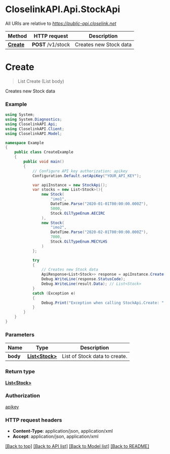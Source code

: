 # CloselinkAPI.Api.StockApi

All URIs are relative to *https://public-api.closelink.net*

Method | HTTP request | Description
------------- | ------------- | -------------
[**Create**](StockApi.md#create) | **POST** /v1/stock | Creates new Stock data


<a name="create"></a>
# **Create**
> List<Stock> Create (List<Stock> body)

Creates new Stock data

### Example
```csharp
using System;
using System.Diagnostics;
using CloselinkAPI.Api;
using CloselinkAPI.Client;
using CloselinkAPI.Model;

namespace Example
{
    public class CreateExample
    {
        public void main()
        {
            // Configure API key authorization: apikey
            Configuration.Default.setApiKey("YOUR_API_KEY");

            var apiInstance = new StockApi();
            var stocks = new List<Stock>(){
                new Stock(
                    "imo1",
                    DateTime.Parse("2020-01-01T00:00:00.000Z"),
                    5000,
                    Stock.OilTypeEnum.AECIRC
                ),
                new Stock(
                    "imo2",
                    DateTime.Parse("2020-02-01T00:00:00.000Z"),
                    7000,
                    Stock.OilTypeEnum.MECYLHS
                )
            };

            try
            {
                // Creates new Stock data
                ApiResponse<List<Stock>> response = apiInstance.Create(stocks);
                Debug.WriteLine(response.StatusCode);
                Debug.WriteLine(result.Data); // List<Stock>
            }
            catch (Exception e)
            {
                Debug.Print("Exception when calling StockApi.Create: " + e.Message );
            }
        }
    }
}
```

### Parameters

Name | Type | Description  
------------- | ------------- | ------------- 
 **body** | [**List&lt;Stock&gt;**](Stock.md)| List of Stock data to create. 

### Return type

[**List&lt;Stock&gt;**](Stock.md)

### Authorization

[apikey](../README.md#apikey)

### HTTP request headers

 - **Content-Type**: application/json, application/xml
 - **Accept**: application/json, application/xml

[[Back to top]](#) [[Back to API list]](../README.md#documentation-for-api-endpoints) [[Back to Model list]](../README.md#documentation-for-models) [[Back to README]](../README.md)

